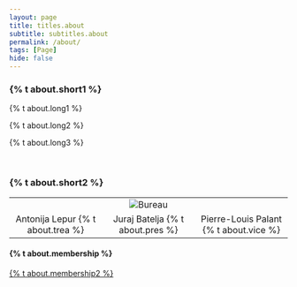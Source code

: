```yaml
---
layout: page
title: titles.about
subtitle: subtitles.about
permalink: /about/
tags: [Page]
hide: false
---
```


<h3>{% t about.short1 %}</h3>

<div>
    <p>
        {% t about.long1 %} 
    </p> 
    <p>
        {% t about.long2 %} 
    </p>   
    <p>
        {% t about.long3 %}
    </p>
</div>

<br>

<h3> {% t about.short2 %} </h3>

<table style="width: 100%; text-align: center;">
  <tr>
    <td colspan="3">
      <img src="{{ '/assets/img/bureau.png' | relative_url }}" alt="Bureau" style="max-width: 100%;">
    </td>
  </tr>
  <tr>
    <td style="width: 33.33%;">Antonija Lepur {% t about.trea %}</td>
    <td style="width: 33.33%;">Juraj Batelja {% t about.pres %}</td>
    <td style="width: 33.33%;">Pierre-Louis Palant {% t about.vice %}</td>
  </tr>
</table>

<h4>{% t about.membership %}</h4>

<a class="clear" aria-label="membership" title="membership" href="/membership/">
    {% t about.membership2 %}                    
</a>
